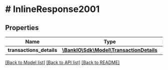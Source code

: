 # # InlineResponse2001

## Properties

Name | Type | Description | Notes
------------ | ------------- | ------------- | -------------
**transactions_details** | [**\BankIO\Sdk\Model\TransactionDetails**](TransactionDetails.md) |  | 

[[Back to Model list]](../../README.md#documentation-for-models) [[Back to API list]](../../README.md#documentation-for-api-endpoints) [[Back to README]](../../README.md)


